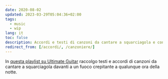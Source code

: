 ```yaml
---
date: 2020-08-02
updated: 2023-03-29T05:04:36+02:00
tags:
  - music
  - wip
lang: it
toc: false
description: Accordi e testi di canzoni da cantare a squarciagola e con la chitarra, davanti a un fuoco crepitante a qualunque ora del giorno o della notte
redirect_from: [/accordi/, /canzoniere/]
---
```

In [questa playlist su Ultimate Guitar](http://chords.tommi.space 'Bonfire music on Ultimate Guitar') raccolgo testi e accordi di canzoni da cantare a squarciagola davanti a un fuoco crepitante a qualunque ora della notte.
